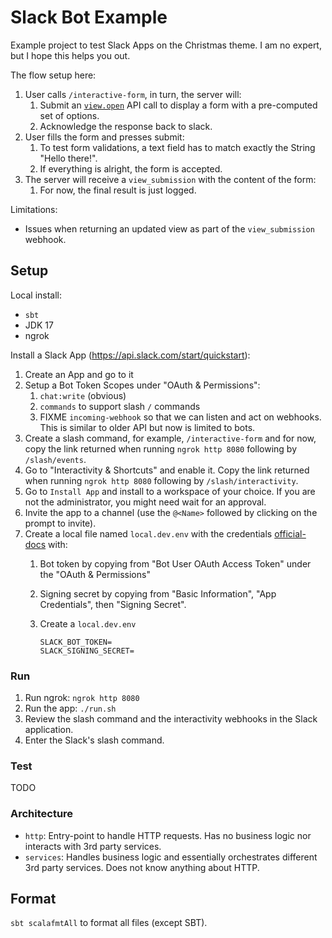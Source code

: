 # Slack Bot Example

Example project to test Slack Apps on the Christmas theme. I am no expert, but I hope this helps you out.

The flow setup here:
1. User calls `/interactive-form`, in turn, the server will:
   1. Submit an [`view.open`](https://api.slack.com/methods/views.open) API call to display a form with a pre-computed
      set of options.
   2. Acknowledge the response back to slack.
2. User fills the form and presses submit:
   1. To test form validations, a text field has to match exactly the String "Hello there!".
   2. If everything is alright, the form is accepted.
3. The server will receive a `view_submission` with the content of the form:
   1. For now, the final result is just logged.

Limitations:
- Issues when returning an updated view as part of the `view_submission` webhook.

## Setup

Local install:
- `sbt`
- JDK 17
- ngrok

Install a Slack App (https://api.slack.com/start/quickstart):
1. Create an App and go to it
2. Setup a Bot Token Scopes under "OAuth & Permissions": 
   1. `chat:write` (obvious)
   2. `commands` to support slash `/` commands
   3. FIXME `incoming-webhook` so that we can listen and act on webhooks. This is similar to older API but now is limited to bots.
3. Create a slash command, for example, `/interactive-form` and for now, copy the link returned when running `ngrok http 8080` following by `/slash/events`.
4. Go to "Interactivity & Shortcuts" and enable it. Copy the link returned when running `ngrok http 8080` following by `/slash/interactivity`.
4. Go to `Install App` and install to a workspace of your choice. If you are not the administrator, you might need wait for an approval.
5. Invite the app to a channel (use the `@<Name>` followed by clicking on the prompt to invite).
6. Create a local file named `local.dev.env` with the credentials [official-docs](https://api.slack.com/start/building/bolt-java#credentials) with:
   1. Bot token by copying from "Bot User OAuth Access Token" under the "OAuth & Permissions"
   2. Signing secret by copying from "Basic Information", "App Credentials", then "Signing Secret".
   3. Create a `local.dev.env`

      ```shell
      SLACK_BOT_TOKEN=
      SLACK_SIGNING_SECRET=
      ```

### Run

1. Run ngrok: `ngrok http 8080`
2. Run the app: `./run.sh`
3. Review the slash command and the interactivity webhooks in the Slack application.
4. Enter the Slack's slash command.

### Test

TODO

### Architecture

- `http`: Entry-point to handle HTTP requests. Has no business logic nor interacts with 3rd party services.
- `services`: Handles business logic and essentially orchestrates different 3rd party services. Does not know anything about HTTP.

## Format

`sbt scalafmtAll` to format all files (except SBT).
